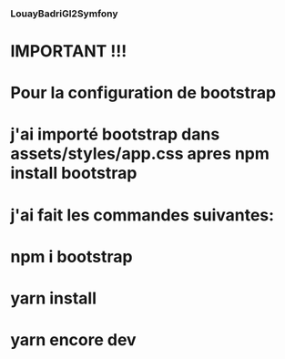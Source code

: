 ### LouayBadriGl2Symfony
# IMPORTANT !!! 
# Pour la configuration de bootstrap 
# j'ai importé bootstrap dans assets/styles/app.css apres npm install bootstrap
# j'ai fait les commandes suivantes:
#
#
# npm i bootstrap
# yarn install
# yarn encore dev
